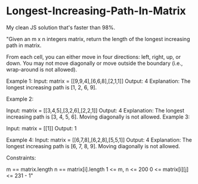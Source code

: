 # Longest-Increasing-Path-In-Matrix

My clean JS solution that's faster than 98%. 

"Given an m x n integers matrix, return the length of the longest increasing path in matrix.
 

From each cell, you can either move in four directions: left, right, up, or down. You may not move diagonally or move outside the boundary (i.e., wrap-around is not allowed).




Example 1:
Input: matrix = [[9,9,4],[6,6,8],[2,1,1]]
Output: 4
Explanation: The longest increasing path is [1, 2, 6, 9].

Example 2:


Input: matrix = [[3,4,5],[3,2,6],[2,2,1]]
Output: 4
Explanation: The longest increasing path is [3, 4, 5, 6]. Moving diagonally is not allowed.
Example 3:

Input: matrix = [[1]]
Output: 1
 
Example 4: Input: matrix = [[6,7,8],[6,2,8],[5,5,1]]
Output: 4
Explanation: The longest increasing path is [6, 7, 8, 9]. Moving diagonally is not allowed.



Constraints:

m == matrix.length
n == matrix[i].length
1 <= m, n <= 200
0 <= matrix[i][j] <= 231 - 1"
